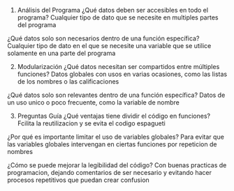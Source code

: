1. Análisis del Programa
¿Qué datos deben ser accesibles en todo el programa?
Cualquier tipo de dato que se necesite en multiples partes del programa

¿Qué datos solo son necesarios dentro de una función específica?
Cualquier tipo de dato en el que se necesite una variable que se utilice
solamente en una parte del programa

2. Modularización
¿Qué datos necesitan ser compartidos entre múltiples funciones?
Datos globales con usos en varias ocasiones, como las listas de los nombres
o las calificaciones 

¿Qué datos solo son relevantes dentro de una función específica?
Datos de un uso unico o poco frecuente, como la variable de nombre

3. Preguntas Guía
¿Qué ventajas tiene dividir el código en funciones?
Fcilita la reutilizacion y se evita el codigo espagueti

¿Por qué es importante limitar el uso de variables globales?
Para evitar que las variables globales intervengan en ciertas funciones 
por repeticion de nombres

¿Cómo se puede mejorar la legibilidad del código?
Con buenas practicas de programacion, dejando comentarios de ser necesario
y evitando hacer procesos repetitivos que puedan crear confusion 

